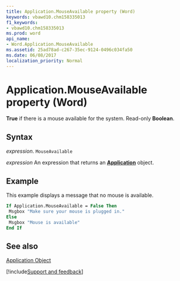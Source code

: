 ```yaml
---
title: Application.MouseAvailable property (Word)
keywords: vbawd10.chm158335013
f1_keywords:
- vbawd10.chm158335013
ms.prod: word
api_name:
- Word.Application.MouseAvailable
ms.assetid: 25ad78ad-c267-35ec-9124-0496c034fa50
ms.date: 06/08/2017
localization_priority: Normal
---
```



# Application.MouseAvailable property (Word)

 **True** if there is a mouse available for the system. Read-only **Boolean**.


## Syntax

_expression_. `MouseAvailable`

 _expression_ An expression that returns an **[Application](Word.Application.md)** object. 


## Example

This example displays a message that no mouse is available.


```vb
If Application.MouseAvailable = False Then 
 Msgbox "Make sure your mouse is plugged in." 
Else 
 Msgbox "Mouse is available" 
End If
```


## See also


[Application Object](Word.Application.md)

[!include[Support and feedback](~/includes/feedback-boilerplate.md)]